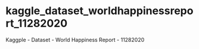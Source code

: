 # kaggle_dataset_worldhappinessreport_11282020
Kaggple - Dataset - World Happiness Report - 11282020
